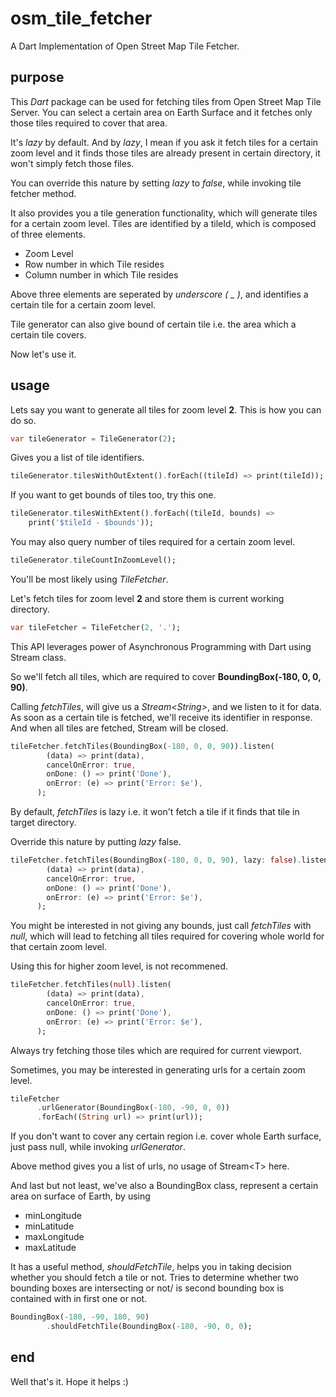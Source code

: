 # osm_tile_fetcher
A Dart Implementation of Open Street Map Tile Fetcher.

## purpose
This *Dart* package can be used for fetching tiles from Open Street Map Tile Server. You can select a certain area on Earth Surface and it fetches only those tiles required to cover that area.

It's *lazy* by default. And by *lazy*, I mean if you ask it fetch tiles for a certain zoom level and it finds those tiles are already present in certain directory, it won't simply fetch those files. 

You can override this nature by setting *lazy* to *false*, while invoking tile fetcher method.

It also provides you a tile generation functionality, which will generate tiles for a certain zoom level. Tiles are identified by a tileId, which is composed of three elements.

- Zoom Level
- Row number in which Tile resides
- Column number in which Tile resides

Above three elements are seperated by *underscore ( _ )*, and identifies a certain tile for a certain zoom level.

Tile generator can also give bound of certain tile i.e. the area which a certain tile covers.

Now let's use it.

## usage
Lets say you want to generate all tiles for zoom level **2**. This is how you can do so.

```dart
var tileGenerator = TileGenerator(2);
```
Gives you a list of tile identifiers.

```dart
tileGenerator.tilesWithOutExtent().forEach((tileId) => print(tileId));
```

If you want to get bounds of tiles too, try this one.

```dart
tileGenerator.tilesWithExtent().forEach((tileId, bounds) =>
    print('$tileId - $bounds'));
```

You may also query number of tiles required for a certain zoom level.

```dart
tileGenerator.tileCountInZoomLevel();
```
You'll be most likely using *TileFetcher*. 

Let's fetch tiles for zoom level **2** and store them is current working directory.

```dart
var tileFetcher = TileFetcher(2, '.');
```
This API leverages power of Asynchronous Programming with Dart using Stream<T> class.

So we'll fetch all tiles, which are required to cover **BoundingBox(-180, 0, 0, 90)**.

Calling *fetchTiles*, will give us a *Stream\<String>*, and we listen to it for data. As soon as a certain tile is fetched, we'll receive its identifier in response. And when all tiles are fetched, Stream will be closed.

```dart
tileFetcher.fetchTiles(BoundingBox(-180, 0, 0, 90)).listen(
        (data) => print(data),
        cancelOnError: true,
        onDone: () => print('Done'),
        onError: (e) => print('Error: $e'),
      );
```

By default, *fetchTiles* is lazy i.e. it won't fetch a tile if it finds that tile in target directory.

Override this nature by putting *lazy* false.

```dart
tileFetcher.fetchTiles(BoundingBox(-180, 0, 0, 90), lazy: false).listen(
        (data) => print(data),
        cancelOnError: true,
        onDone: () => print('Done'),
        onError: (e) => print('Error: $e'),
      );
```
You might be interested in not giving any bounds, just call *fetchTiles* with *null*, which will lead to fetching all tiles required for covering whole world for that certain zoom level.

Using this for higher zoom level, is not recommened.

```dart
tileFetcher.fetchTiles(null).listen(
        (data) => print(data),
        cancelOnError: true,
        onDone: () => print('Done'),
        onError: (e) => print('Error: $e'),
      );
```

Always try fetching those tiles which are required for current viewport.

Sometimes, you may be interested in generating urls for a certain zoom level.

```dart
tileFetcher
      .urlGenerator(BoundingBox(-180, -90, 0, 0))
      .forEach((String url) => print(url));
```

If you don't want to cover any certain region i.e. cover whole Earth surface, just pass null, while invoking *urlGenerator*.

Above method gives you a list of urls, no usage of Stream\<T> here.

And last but not least, we've also a BoundingBox class, represent a certain area on surface of Earth, by using 

- minLongitude
- minLatitude
- maxLongitude
- maxLatitude

It has a useful method, *shouldFetchTile*, helps you in taking decision whether you should fetch a tile or not. 
Tries to determine whether two bounding boxes are intersecting or not/ is second bounding box is contained with in first one or not.

```dart
BoundingBox(-180, -90, 180, 90)
        .shouldFetchTile(BoundingBox(-180, -90, 0, 0);
```

## end
Well that's it. Hope it helps :)
